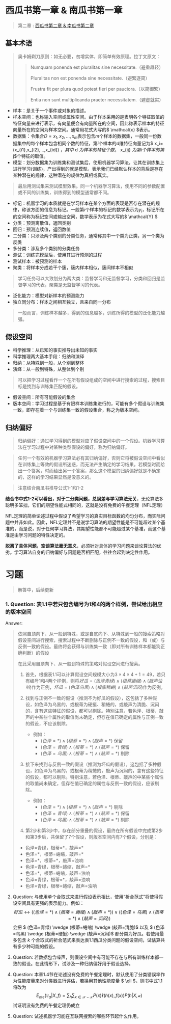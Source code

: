 # 西瓜书第一章 & 南瓜书第一章

> 第二章 : [西瓜书第二章 & 南瓜书第二章](melon_chap2.md)

## 基本术语

> 奥卡姆剃刀原则：如无必要，勿增实体，即简单有效原理。拉丁文原文：
> > Numquam ponenda est pluralitas sine necessitate.（避重趋轻）
> >
> > Pluralitas non est ponenda sine necessitate.（避繁逐简）
> >
> > Frustra fit per plura quod potest fieri per pauciora.（以简御繁）
> >
> > Entia non sunt multiplicanda praeter necessitatem.（避虚就实）
* 样本：是关于一个事件或对象的描述。
* 样本空间：也称输入空间或属性空间。由于样本采用的是表明各个特征取值的特征向量来进行表示，有向量便会有向量所在的空间，因此称表示样本的特征向量所在的空间为样本空间。通常用花式大写的$ \mathcal{x} $表示。
* 数据集：令集合$D={x_1,x_2,...,x_m}$表示包含$m$个样本的数据集，一般同一份数据集中的每个样本包含相同个数的特征，第$i$个样本的$d$维特征向量记为$ x_i=(x_{i1},x_{i2},...,x_{id}) $，其中$ d $为样本的特征个数，$ x_{ij} $为第$i$个样本的第$j$个特征的取值。
* 模型：划分数据集为训练集和测试集后，使用机器学习算法，让其在训练集上进行学习(训练)，产出得到的就是模型。表示我们已经默认样本的背后是存在某种潜在的规律，这种潜在的规律为真相或真实。

> 最后用测试集来测试模型效果。同一个机器学习算法，使用不同的参数配置或不同的训练集，训练得到的模型通常都不同。

* 标记：机器学习的本质就是在学习样本在某个方面的表现是否存在潜在的规律，称该方面的信息为标记。一般第$i$个样本的标记的数学表示为$y_i$，标记所在的空间称为标记空间或输出空间，数学表示为花式大写的$ \mathcal{Y} $
* 分类：预测离散值，返回类别
* 回归：预测连续值，返回数值
* 二分类：只涉及两个类别的分类任务，通常称其中一个类为正类，另一个类为反类
* 多分类：涉及多个类别的分类任务
* 测试：训练完模型后，使用其进行预测的过程
* 测试样本：被预测的样本
* 聚类：将样本分成若干个簇，簇内样本相似，簇间样本不相似

> 学习任务可以大致划分为两大类：监督学习和无监督学习，分类和回归是监督学习的代表，聚类是无监督学习的代表。

* 泛化能力：模型对新样本的预测能力
* 独立同分布：样本之间相互独立，且来自同一分布

> 一般而言，训练样本越多，得到的信息越多，训练所得的模型的泛化能力越强。

## 假设空间

* 科学推理：从已知的事实推导出未知的事实
* 科学推理两大基本手段：归纳和演绎
* 归纳：从特殊到一般，从个别到整体
* 演绎：从一般到特殊，从整体到个别

> 可以把学习过程看作一个在所有假设组成的空间中进行搜索的过程，搜索目标是找到与训练集匹配的假设。

* 假设空间：所有可能假设的集合
* 版本空间：学习过程是基于有限样本训练集进行的，可能有多个假设与训练集一致，即存在着一个与训练集一致的假设集合，称之为版本空间。

## 归纳偏好

> 归纳偏好：通过学习得到的模型对应了假设空间中的一个假设。机器学习算法在学习过程中对某种类型假设的偏好，称为归纳偏好。

> 任何一个有效的机器学习算法必有其归纳偏好，否则它将被假设空间中看似在训练集上等效的假设所迷惑，而无法产生确定的学习结果。若模型时而给出一个答案，时而给出另一个答案，那么这个模型的归纳偏好就是不确定的，这样的学习结果显然是没意义的。

> 注意结合南瓜书推导公式1-1和1-2

**结合书中式1-2可以看出，对于二分类问题，总误差与学习算法无关**，无论算法多聪明多笨拙，它们的期望性能式相同的，这就是没有免费的午餐定理（NFL定理）

NFL定理的简单论述过程中假设了希望学习的真实目标函数的均匀分布，而实际问题中并非如此。因此，NFL定理并不是说学习算法的期望性能是不可能超过某个基准的，而是说，对于任何学习算法，其期望性能都不可能超过某个基准，而这个基准是由学习问题的特性决定的。

**脱离了具体问题，空谈算法毫无意义**，必须针对具体的学习问题来谈论算法的优劣。学习算法自身的归纳偏好与问题是否相匹配，往往会起到决定性作用。

# 习题

> 解答中，后续更新

### 1. Question: 表1.1中若只包含编号为1和4的两个样例，尝试给出相应的版本空间

Answer:
> 依照自顶向下、从一般到特殊，或是自底向下、从特殊到一般的搜索策略对假设空间进行搜索，搜索过程中不断删除与正例不一致的假设，和（或）与反例一致的假设。最终将会获得与训练集一致（即对所有训练样本都能狗正确判断）的假设
>
> 在此采用自顶向下、从一般到特殊的策略对假设空间进行搜索。
>
> 1. 首先，根据表1.1可以计算假设空间规模大小为$3 \times 4 \times 4 + 1 = 49$，若只有编号1和4两个样例，则将$好瓜=(色泽青绿)\wedge(根蒂蜷缩)\wedge(敲声浊响)$作为正例，$坏瓜=(色泽乌黑)\wedge(根底稍蜷)\wedge(敲声沉闷)$作为反例。 
>
> 2. 找到与正例不一致的假设（推测不为好瓜的假设），这包括了多种假设，如色泽为乌黑的，或根蒂为硬挺、稍蜷的，或敲声为清脆、沉闷的，含有这些特征的假设，都可以剔除。特别注意，若色泽、根蒂、敲声的中某些个属性的取值尚未确定，但存在值已确定的属性与正例一致的假设，不应该剔除。
>    * 例如：
>       * $(色泽=*)\wedge(根蒂=*)\wedge(敲声=*)$ 保留
>       * $(色泽=青绿)\wedge(根蒂=*)\wedge(敲声=*)$  保留
>       * $(色泽=乌黑)\wedge(根蒂=*)\wedge(敲声=*)$  剔除
>
> 3. 接下来找到与反例一致的假设（推测为坏瓜的假设），这包括了多种假设，如色泽为乌黑的，或根蒂为稍蜷的，敲声为沉闷的，含有这些特征的假设，都可以剔除。特别注意，若色泽、根蒂、敲声的中某些个属性的取值尚未确定，但存在值已确定的属性与反例一致的假设，应该剔除。
>    * 例如：
>       * $(色泽=*)\wedge(根蒂=*)\wedge(敲声=*)$ 剔除
>       * $(色泽=青绿)\wedge(根蒂=*)\wedge(敲声=*)$  保留
>       * $(色泽=乌黑)\wedge(根蒂=*)\wedge(敲声=*)$  剔除
> 
> 4. 第2步和第3步中，存在部分重叠的假设，最终在所有假设中完成第2步和第3步后，共保留了7个假设，则版本空间内有7个假设，分别是：
>   * 色泽=青绿，根蒂=\*，敲声=\*
>   * 色泽=\*，根蒂=蜷缩，敲声=\*
>   * 色泽=\*，根蒂=\*，敲声=浊响
>   * 色泽=青绿，根蒂=蜷缩，敲声=\*
>   * 色泽=\*，根蒂=蜷缩，敲声=浊响
>   * 色泽=青绿，根蒂=\*，敲声=浊响
>   * 色泽=青绿，根蒂=蜷缩，敲声=浊响


2. Question: 与使用单个合取式来进行假设表示相比，使用“祈合范式”将使得假设空间具有更强的表示能力。例如：
    $$好瓜 \longleftrightarrow ((色泽=*) \wedge (根蒂=蜷缩) \wedge (敲声=*)) \vee ((色泽=乌黑) \wedge (根蒂=*) \wedge (敲声=沉闷))$$
会把 $ (色泽=青绿) \wedge (根蒂=蜷缩) \wedge (敲声=清脆)$ 以及 $ (色泽=乌黑) \wedge (根蒂=硬挺) \wedge (敲声=沉闷)$ 都分类为好瓜。若使用最多包含 $k$ 个合取式的祈合范式来表达表1.1西瓜分类问题的假设空间，试估算共有多少种可能的假设。




3. Question: 若数据包含噪声，则假设空间中有可能不存在与所有训练样本都一致的假设。在此情形下，试涉及一种归纳偏好用于假设选择。





4. Question: 本章1.4节在论述没有免费的午餐定理时，默认使用了分类错误率作为性能度量来对分类器进行评估，若换用其他性能度量 $ \ell $，则书中式1.1将改为
    $$E_{ote}(\mathfrak{L}_a|X,f)=\sum_{h} \sum_{x\in \mathcal{X}-\mathcal{X}} P(x) \ell (h(x), f(x))P(h|X,\mathcal{a})$$
试证明没有免费的午餐定理仍成立




5. Question: 试述机器学习能在互联网搜索的哪些环节起什么作用。


